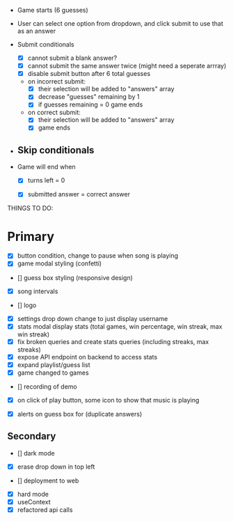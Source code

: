 - Game starts (6 guesses)
- User can select one option from dropdown, and click submit to use that as an answer
- Submit conditionals
  - [x] cannot submit a blank answer? 
  - [x] cannot submit the same answer twice (might need a seperate arrray)
  - [x] disable submit button after 6 total guesses 
  - on incorrect submit:
    - [x] their selection will be added to "answers" array 
    - [x] decrease "guesses" remaining by 1
    - [x] if guesses remaining = 0 game ends

  - on correct submit:
    - [x] their selection will be added to "answers" array 
    - [x] game ends

- Skip conditionals
  - 

- Game will end when
  - [x] turns left = 0
  - [x] submitted answer = correct answer


THINGS TO DO:

# Primary

  - [x] button condition, change to pause when song is playing
  - [x] game modal styling (confetti)
  - [] guess box styling (responsive design)
  - [x] song intervals
  - [] logo
  - [x] settings drop down change to just display username
  - [x] stats modal display stats (total games, win percentage, win streak, max win streak)
  - [x] fix broken queries and create stats queries (including streaks, max streaks)
  - [x] expose API endpoint on backend to access stats  
  - [x] expand playlist/guess list
  - [x] game changed to games
  - [] recording of demo 
  - [x] on click of play button, some icon to show that music is playing
  - [x] alerts on guess box for (duplicate answers)

  
## Secondary
  - [] dark mode
  - [x] erase drop down in top left
  - [] deployment to web
  - [x] hard mode
  - [x] useContext
  - [x] refactored api calls 